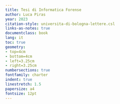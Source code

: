 ```yaml
---
title: Tesi di Informatica Forense
author: Luca Piras
year: 2023
citation-style: universita-di-bologna-lettere.csl
links-as-notes: true
documentclass: book
lang: it
toc: true
geometry:
- top=4cm
- bottom=4cm
- left=3.25cm
- right=3.25cm
numbersections: true
fontfamily: charter
indent: true
linestretch: 1.5
papersize: a4
fontsize: 12pt
---
```



